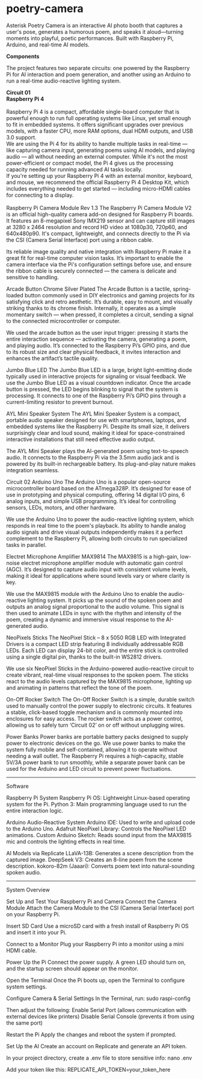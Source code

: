 # poetry-camera
Asterisk Poetry Camera is an interactive AI photo booth that captures a user's pose, generates a humorous poem, and speaks it aloud—turning moments into playful, poetic performances. Built with Raspberry Pi, Arduino, and real-time AI models.

**Components**<br>

The project features two separate circuits: one powered by the Raspberry Pi for AI interaction and poem generation, and another using an Arduino to run a real-time audio-reactive lighting system.<br>

**Circuit 01**<br>
**Raspberry Pi 4**<br>
<br>
Raspberry Pi 4 is a compact, affordable single-board computer that is powerful enough to run full operating systems like Linux, yet small enough to fit in embedded systems. It offers significant upgrades over previous models, with a faster CPU, more RAM options, dual HDMI outputs, and USB 3.0 support. 
<br>
We are using the Pi 4 for its ability to handle multiple tasks in real-time — like capturing camera input, generating poems using AI models, and playing audio — all without needing an external computer. While it's not the most power-efficient or compact model, the Pi 4 gives us the processing capacity needed for running advanced AI tasks locally. 
<br>
If you're setting up your Raspberry Pi 4 with an external monitor, keyboard, and mouse, we recommend the official Raspberry Pi 4 Desktop Kit, which includes everything needed to get started — including micro-HDMI cables for connecting to a display.
<br>
<br>
Raspberry Pi Camera Module Rev 1.3
The Raspberry Pi Camera Module V2 is an official high-quality camera add-on designed for Raspberry Pi boards. It features an 8-megapixel Sony IMX219 sensor and can capture still images at 3280 x 2464 resolution and record HD video at 1080p30, 720p60, and 640x480p90. It's compact, lightweight, and connects directly to the Pi via the CSI (Camera Serial Interface) port using a ribbon cable.

Its reliable image quality and native integration with Raspberry Pi make it a great fit for real-time computer vision tasks. It’s important to enable the camera interface via the Pi's configuration settings before use, and ensure the ribbon cable is securely connected — the camera is delicate and sensitive to handling.


Arcade Button Chrome Silver Plated
The Arcade Button is a tactile, spring-loaded button commonly used in DIY electronics and gaming projects for its satisfying click and retro aesthetic. It’s durable, easy to mount, and visually striking thanks to its chrome finish. Internally, it operates as a simple momentary switch — when pressed, it completes a circuit, sending a signal to the connected microcontroller or computer.

We used the arcade button as the user input trigger: pressing it starts the entire interaction sequence — activating the camera, generating a poem, and playing audio. It’s connected to the Raspberry Pi’s GPIO pins, and due to its robust size and clear physical feedback, it invites interaction and enhances the artifact’s tactile quality.


Jumbo Blue LED 
The Jumbo Blue LED is a large, bright light-emitting diode typically used in interactive projects for signaling or visual feedback. We use the Jumbo Blue LED as a visual countdown indicator. Once the arcade button is pressed, the LED begins blinking to signal that the system is processing. It connects to one of the Raspberry Pi’s GPIO pins through a current-limiting resistor to prevent burnout.


AYL Mini Speaker System
The AYL Mini Speaker System is a compact, portable audio speaker designed for use with smartphones, laptops, and embedded systems like the Raspberry Pi. Despite its small size, it delivers surprisingly clear and loud sound, making it ideal for space-constrained interactive installations that still need effective audio output.

The AYL Mini Speaker plays the AI-generated poem using text-to-speech audio. It connects to the Raspberry Pi via the 3.5mm audio jack and is powered by its built-in rechargeable battery. Its plug-and-play nature makes integration seamless.


Circuit 02
Arduino Uno
The Arduino Uno is a popular open-source microcontroller board based on the ATmega328P. It’s designed for ease of use in prototyping and physical computing, offering 14 digital I/O pins, 6 analog inputs, and simple USB programming. It’s ideal for controlling sensors, LEDs, motors, and other hardware.

We use the Arduino Uno to power the audio-reactive lighting system, which responds in real time to the poem's playback. Its ability to handle analog audio signals and drive visual outputs independently makes it a perfect complement to the Raspberry Pi, allowing both circuits to run specialized tasks in parallel.


Electret Microphone Amplifier MAX9814
The MAX9815 is a high-gain, low-noise electret microphone amplifier module with automatic gain control (AGC). It’s designed to capture audio input with consistent volume levels, making it ideal for applications where sound levels vary or where clarity is key.

We use the MAX9815 module with the Arduino Uno to enable the audio-reactive lighting system. It picks up the sound of the spoken poem and outputs an analog signal proportional to the audio volume. This signal is then used to animate LEDs in sync with the rhythm and intensity of the poem, creating a dynamic and immersive visual response to the AI-generated audio.


NeoPixels Sticks
The NeoPixel Stick – 8 x 5050 RGB LED with Integrated Drivers is a compact LED strip featuring 8 individually addressable RGB LEDs. Each LED can display 24-bit color, and the entire stick is controlled using a single digital pin, thanks to the built-in WS2812 drivers.

We use six NeoPixel Sticks in the Arduino-powered audio-reactive circuit to create vibrant, real-time visual responses to the spoken poem. The sticks react to the audio levels captured by the MAX9815 microphone, lighting up and animating in patterns that reflect the tone of the poem.


On-Off Rocker Switch
The On-Off Rocker Switch is a simple, durable switch used to manually control the power supply to electronic circuits. It features a stable, click-based toggle mechanism and is commonly mounted into enclosures for easy access. The rocker switch acts as a power control, allowing us to safely turn ‘Circuit 02’ on or off without unplugging wires.



Power Banks
Power banks are portable battery packs designed to supply power to electronic devices on the go. We use power banks to make the system fully mobile and self-contained, allowing it to operate without needing a wall outlet. The Raspberry Pi requires a high-capacity, stable 5V/3A power bank to run smoothly, while a separate power bank can be used for the Arduino and LED circuit to prevent power fluctuations.

***

Software

Raspberry Pi System
Raspberry Pi OS: Lightweight Linux-based operating system for the Pi.
Python 3: Main programming language used to run the entire interaction logic.

Arduino Audio-Reactive System
Arduino IDE: Used to write and upload code to the Arduino Uno.
Adafruit NeoPixel Library: Controls the NeoPixel LED animations.
Custom Arduino Sketch: Reads sound input from the MAX9815 mic and controls the lighting effects in real time.

AI Models via Replicate
LLaVA-13B: Generates a scene description from the captured image.
DeepSeek V3: Creates an 8-line poem from the scene description.
kokoro-82m (Jaaari): Converts poem text into natural-sounding spoken audio.

***

System Overview

Set Up and Test Your Raspberry Pi and Camera
Connect the Camera Module
Attach the Camera Module to the CSI (Camera Serial Interface) port on your Raspberry Pi.

Insert SD Card
Use a microSD card with a fresh install of Raspberry Pi OS and insert it into your Pi.

Connect to a Monitor
Plug your Raspberry Pi into a monitor using a mini HDMI cable.

Power Up the Pi
Connect the power supply. A green LED should turn on, and the startup screen should appear on the monitor.

Open the Terminal
Once the Pi boots up, open the Terminal to configure system settings.

Configure Camera & Serial Settings
In the Terminal, run:
sudo raspi-config

Then adjust the following:
Enable Serial Port (allows communication with external devices like printers)
Disable Serial Console (prevents it from using the same port)

Restart the Pi
Apply the changes and reboot the system if prompted.


Set Up the AI
Create an account on Replicate and generate an API token.

In your project directory, create a .env file to store sensitive info:
nano .env

Add your token like this:
REPLICATE_API_TOKEN=your_token_here
